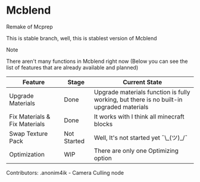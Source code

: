 # Mcblend
Remake of Mcprep

This is stable branch, well, this is stablest version of Mcblend

> [!NOTE]
> There aren't many functions in Mcblend right now (Below you can see the list of features that are already available and planned)


| Feature | Stage | Current State |
| --- | --- | --- |
| Upgrade Materials | Done | Upgrade materials function is fully working, but there is no built-in upgraded materials |
| Fix Materials & Fix Materials | Done | It works with I think all minecraft blocks |
| Swap Texture Pack | Not Started | Well, It's not started yet ¯\\\_(ツ)\_/¯ |
| Optimization | WIP | There are only one Optimizing option |

Contributors:
.anonim4ik - Camera Culling node
